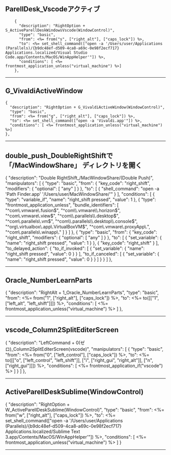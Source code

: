 ## ParellDesk_Vscodeアクティブ

        {
          "description": "RightOption + S_ActiveParellDeskWindowsVscode(WindowControl)",
          "type": "basic",
          "from": <%= from("s", ["right_alt"], ["caps_lock"]) %>,
          "to": <%= set_shell_command(["open -a '/Users/user/Applications (Parallels)/{b9dc48ef-d509-4ca8-a69c-0e98f2ecf717} Applications.localized/Visual Studio Code.app/Contents/MacOS/WinAppHelper'"]) %>,
          "conditions": [ <%= frontmost_application_unless("virtual_machine") %>]
        },

---------------------
## G_VivaldiActiveWindow

    {
      "description": "RightOption + G_VivaldiActiveWindow(WindowControl)",
      "type": "basic",
      "from": <%= from("g", ["right_alt"], ["caps_lock"]) %>,
      "to": <%= set_shell_command(["open -a 'Vivaldi.app'"]) %>,
      "conditions": [ <%= frontmost_application_unless("virtual_machine") %>]
    },
---------------------
## double_push_DoubleRightShiftで「/MacWindowShare」 ディレクトリを開く

{
  "description": "Double RightShift_/MacWindowShare/(Double Push)",
  "manipulators": [
      {
          "type": "basic",
          "from": {
              "key_code": "right_shift",
              "modifiers": {
                  "optional": [
                      "any"
                  ]
              }
          },
          "to": [
              {
              "shell_command": "open -a 'Path Finder.app' '/Users/user/MacWindowShare/'"
              }
          ],
          "conditions": [
              {
                  "type": "variable_if",
                  "name": "right_shift pressed",
                  "value": 1
              },
              {
              "type": "frontmost_application_unless",
              "bundle_identifiers": [
                  "^com\\.vmware\\.fusion$",
                  "^com\\.vmware\\.horizon$",
                  "^com\\.vmware\\.view$",
                  "^com\\.parallels\\.desktop$",
                  "^com\\.parallels\\.vm$",
                  "^com\\.parallels\\.desktop\\.console$",
                  "^org\\.virtualbox\\.app\\.VirtualBoxVM$",
                  "^com\\.vmware\\.proxyApp\\.",
                  "^com\\.parallels\\.winapp\\."
              ]
              }
          ]
      },
      {
          "type": "basic",
          "from": {
              "key_code": "right_shift",
              "modifiers": {
                  "optional": [
                      "any"
                  ]
              }
          },
          "to": [
              {
                  "set_variable": {
                      "name": "right_shift pressed",
                      "value": 1
                  }
              },
              {
                  "key_code": "right_shift"
              }
          ],
          "to_delayed_action": {
              "to_if_invoked": [
                  {
                      "set_variable": {
                          "name": "right_shift pressed",
                          "value": 0
                      }
                  }
              ],
              "to_if_canceled": [
                  {
                      "set_variable": {
                          "name": "right_shift pressed",
                          "value": 0
                      }
                  }
              ]
          }
      }
  ]
},

---------------------
## Oracle_NumberLearnParts

{
    "description": "RightAlt + 1_Oracle_NumberLearnParts",
    "type": "basic",
    "from": <%= from("1", ["right_alt"], ["caps_lock"]) %>,
    "to": <%= to([["1", ["left_alt", "left_shift"]]]) %>,
    "conditions": [ <%= frontmost_application_unless("virtual_machine") %> ]
},

---------------------
## vscode_Column2SplitEditerScreen

{
    "description": "LeftCommand + 0(ゼロ)_Column2SplitEditerScreen(vscode)",
    "manipulators": [
    {
        "type": "basic",
        "from": <%= from("0", ["left_control"], ["caps_lock"]) %>,
        "to": <%= to([["o", ["left_control", "left_shift"]], ["i", ["right_gui", "right_alt"]], ["n", ["right_gui"]]]) %>,
        "conditions": [ <%= frontmost_application_if("vscode") %> ]
    }
    ]
},

---------------------
## ActiveParellDeskSublime(WindowControl)

{
    "description": "RightOption + W_ActiveParellDeskSublime(WindowControl)",
    "type": "basic",
    "from": <%= from("w", ["right_alt"], ["caps_lock"]) %>,
    "to": <%= set_shell_command(["open -a '/Users/user/Applications (Parallels)/{b9dc48ef-d509-4ca8-a69c-0e98f2ecf717} Applications.localized/Sublime Text 3.app/Contents/MacOS/WinAppHelper'"]) %>,
    "conditions": [ <%= frontmost_application_unless("virtual_machine") %> ]
}

---------------------